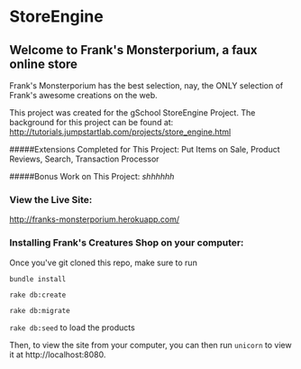 # StoreEngine

## Welcome to Frank's Monsterporium, a faux online store

Frank's Monsterporium has the best selection, nay, the ONLY selection of Frank's awesome creations on the web.

This project was created for the gSchool StoreEngine Project. The background for this project can be found at: http://tutorials.jumpstartlab.com/projects/store_engine.html

#####Extensions Completed for This Project:
Put Items on Sale, Product Reviews, Search, Transaction Processor

#####Bonus Work on This Project:
_shhhhhh_

### View the Live Site:

http://franks-monsterporium.herokuapp.com/


### Installing Frank's Creatures Shop on your computer:

Once you've git cloned this repo, make sure to run

```bundle install```

```rake db:create```

```rake db:migrate```

```rake db:seed``` to load the products

Then, to view the site from your computer, you can then run ```unicorn``` to view it at http://localhost:8080.
